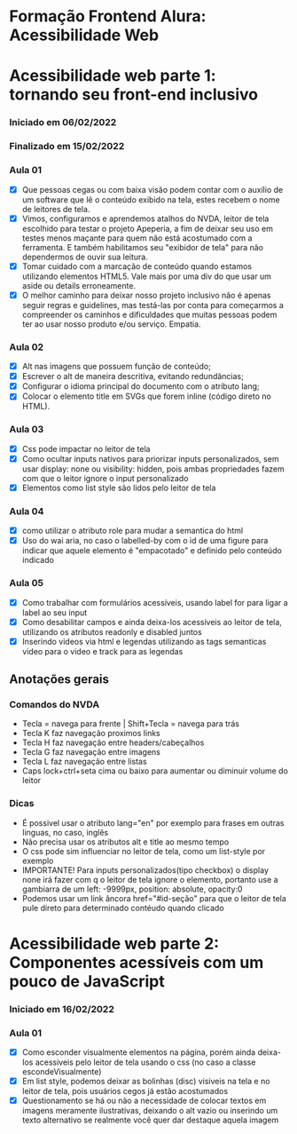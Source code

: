 # Formação Frontend Alura: Acessibilidade Web

# Acessibilidade web parte 1: tornando seu front-end inclusivo
### Iniciado em 06/02/2022
### Finalizado em 15/02/2022

### Aula 01
- [x] Que pessoas cegas ou com baixa visão podem contar com o auxílio de um software que lê o conteúdo exibido na tela, estes recebem o nome de leitores de tela.
- [x] Vimos, configuramos e aprendemos atalhos do NVDA, leitor de tela escolhido para testar o projeto Apeperia, a fim de deixar seu uso em testes menos maçante para quem não está acostumado com a ferramenta. E também habilitamos seu "exibidor de tela" para não dependermos de ouvir sua leitura.
- [x] Tomar cuidado com a marcação de conteúdo quando estamos utilizando elementos HTML5. Vale mais por uma div do que usar um aside ou details erroneamente.
- [x] O melhor caminho para deixar nosso projeto inclusivo não é apenas seguir regras e guidelines, mas testá-las por conta para começarmos a compreender os caminhos e dificuldades que muitas pessoas podem ter ao usar nosso produto e/ou serviço. Empatia.

### Aula 02
- [x] Alt nas imagens que possuem função de conteúdo;
- [x] Escrever o alt de maneira descritiva, evitando redundâncias;
- [x] Configurar o idioma principal do documento com o atributo lang;
- [x] Colocar o elemento title em SVGs que forem inline (código direto no HTML).

### Aula 03
- [x] Css pode impactar no leitor de tela
- [x] Como ocultar inputs nativos para priorizar inputs personalizados, sem usar display: none ou visibility: hidden, pois ambas propriedades fazem com que o leitor ignore o input personalizado
- [x] Elementos como list style são lidos pelo leitor de tela

### Aula 04
- [x] como utilizar o atributo role para mudar a semantica do html 
- [x] Uso do wai aria, no caso o labelled-by com o id de uma figure para indicar que aquele elemento é "empacotado" e definido pelo conteúdo indicado

### Aula 05
- [x] Como trabalhar com formulários acessíveis, usando label for para ligar a label ao seu input
- [x] Como desabilitar campos e ainda deixa-los acessíveis ao leitor de tela, utilizando os atributos readonly e disabled juntos
- [x] Inserindo videos via html e legendas utilizando as tags semanticas video para o video e track para as legendas

## Anotações gerais 

### Comandos do NVDA
- Tecla = navega para frente | Shift+Tecla = navega para trás
- Tecla K faz navegação proximos links
- Tecla H faz navegação entre headers/cabeçalhos
- Tecla G faz navegação entre imagens
- Tecla L faz navegação entre listas
- Caps lock+ctrl+seta cima ou baixo para aumentar ou diminuir volume do leitor

### Dicas
- É possivel usar o atributo lang="en" por exemplo para frases em outras linguas, no caso, inglês
- Não precisa usar os atributos alt e title ao mesmo tempo
- O css pode sim influenciar no leitor de tela, como um list-style por exemplo
- IMPORTANTE! Para inputs personalizados(tipo checkbox) o display none irá fazer com q o leitor de tela ignore o elemento, portanto use a gambiarra de um left: -9999px, position: absolute, opacity:0 
- Podemos usar um link âncora href="#id-seção" para que o leitor de tela pule direto para determinado contéudo quando clicado

# Acessibilidade web parte 2: Componentes acessíveis com um pouco de JavaScript
### Iniciado em 16/02/2022

### Aula 01
- [x] Como esconder visualmente elementos na página, porém ainda deixa-los acessiveis pelo leitor de tela usando o css (no caso a classe escondeVisualmente)
- [x] Em list style, podemos deixar as bolinhas (disc) visiveis na tela e no leitor de tela, pois usuários cegos já estão acostumados 
- [x] Questionamento se há ou não a necessidade de colocar textos em imagens meramente ilustrativas, deixando o alt vazio ou inserindo um texto alternativo se realmente você quer dar destaque aquela imagem 